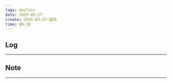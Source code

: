 ```yaml
---
tags: dailies  
date: 2025-03-27
create: 2025-03-27-週四
time: 09:10
---
```

## Log
---


## Note
---

